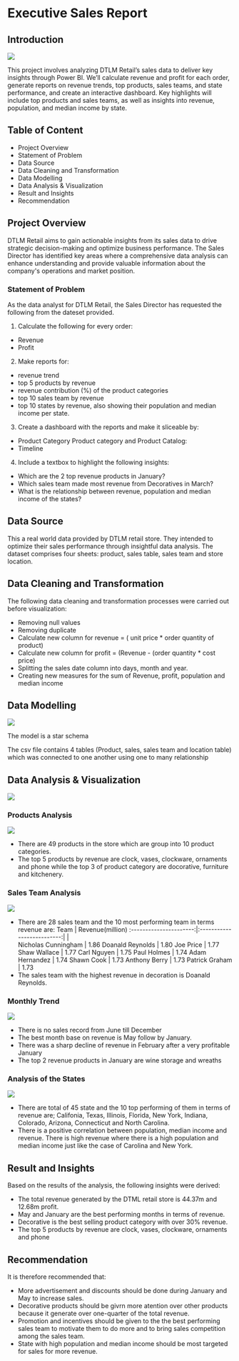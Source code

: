 # Executive Sales Report


## Introduction

![](https://5.imimg.com/data5/SELLER/Default/2021/12/IL/MM/NY/51665645/stationary-shop-interior-design.jpg)

This project involves analyzing DTLM Retail’s sales data to deliver key insights through Power BI. We’ll calculate revenue and profit for each order, generate reports on revenue trends, top products, sales teams, and state performance, and create an interactive dashboard. Key highlights will include top products and sales teams, as well as insights into revenue, population, and median income by state.

## Table of Content

- Project Overview
- Statement of Problem
- Data Source
- Data Cleaning and Transformation
- Data Modelling
- Data Analysis & Visualization
- Result and Insights
- Recommendation 


## Project Overview

DTLM Retail aims to gain actionable insights from its sales data to drive strategic decision-making and optimize business performance. The Sales Director has identified key areas where a comprehensive data analysis can enhance understanding and provide valuable information about the company's operations and market position. 

### Statement of Problem

As the data analyst for DTLM Retail, the Sales Director has requested the following from the dateset provided.
1. Calculate the following for every order: 
- Revenue
- Profit 

2. Make reports for:
 - revenue trend
 - top 5 products by revenue
 - revenue contribution (%) of the product categories
 - top 10 sales team by revenue
 - top 10 states by revenue, also showing their population and median income per state.

3. Create a dashboard with the reports and make it sliceable by:
 - Product Category Product category and Product Catalog:
 - Timeline 

4. Include a textbox to highlight the following insights:
 - Which are the 2 top revenue products in January?
 - Which sales team made most revenue from Decoratives in March?
 - What is the relationship between revenue, population and median income of the states?

## Data Source

This a real world data provided by DTLM retail store. They intended to optimize their sales performance through insightful data analysis. The dataset comprises four sheets: product, sales table, sales team and store location.

## Data Cleaning and Transformation

The following data cleaning and transformation processes were carried out before visualization:
- Removing null values
- Removing duplicate
- Calculate new column for revenue = ( unit price * order quantity of product)
- Calculate new column for profit =  (Revenue - (order quantity * cost price)
- Splitting the sales date column into days, month and year.
- Creating new measures for the sum of Revenue, profit, population and median income


## Data Modelling 

![](sales_exec_model_view.JPG)

The model is a star schema

The csv file contains 4 tables (Product, sales, sales team and location table) which was connected to one another using one to many relationship

## Data Analysis & Visualization

![](sale_dashboard_final.PNG)

### Products Analysis
![](%Revenue_of_product)

- There are 49 products in the store which are group into 10 product categories. 
- The top 5 products by revenue are clock, vases, clockware, ornaments and phone while the top 3 of product category are docorative, furniture and kitchenery.
  
### Sales Team Analysis

![](Revenue_by_STeam.PNG)

- There are 28 sales team and the 10 most performing team in terms revenue are:
          Team            |         Revenue(million) 
  :----------------------:|:--------------------------:|              |         
  Nicholas Cunningham     |           1.86
  Doanald Reynolds        |           1.80
  Joe Price               |           1.77
  Shaw Wallace            |           1.77
  Carl Nguyen             |           1.75
  Paul Holmes             |           1.74
  Adam Hernandez          |           1.74
  Shawn Cook              |           1.73
  Anthony Berry           |           1.73
  Patrick Graham          |           1.73
- The sales team with the highest revenue in decoration is Doanald Reynolds.
  
### Monthly Trend

![](RevenueTrend.PNG)

- There is no sales record from June till December
- The best month base on revenue is May follow by January.
- There was a sharp decline of revenue in February after a very profitable January
- The top 2 revenue products in January are wine storage and wreaths
 
### Analysis of the States  
![](RPM_by_State.PNG)

- There are total of 45 state and the 10 top performing of them in terms of revenue are; Califonia, Texas, Illinois, Florida, New York, Indiana, Colorado, Arizona, Connecticut and North Carolina.
- There is a positive correlation between population, median income and revenue. There is high revenue where there is a high population and median income just like the case of Carolina and New York.
  
## Result and Insights

Based on the results of the analysis, the following insights were derived:
- The total revenue generated by the DTML retail store is 44.37m and 12.68m profit.
- May and January are the best performing months in terms of revenue.
- Decorative is the best selling product category with over 30% revenue.
- The top 5 products by revenue are clock, vases, clockware, ornaments and phone


## Recommendation


It is therefore recommended that:
- More advertisement and discounts should be done during January and May to increase sales.
- Decorative products should be givrn more atention over other products because it generate over one-quarter of the total revenue.
- Promotion and incentives should be given to the the best performing sales team to motivate them to do more and to bring sales competition among the sales team.
- State with high population and median income should be most targeted for sales for more revenue.








